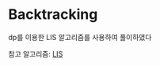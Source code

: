 # Backtracking

dp를 이용한 LIS 알고리즘를 사용하여 풀이하였다<br>

참고 알고리즘: [LIS](https://github.com/ashpurple/BOJ-Algorithm-Study/tree/main/Algorithm/LIS)<br>
